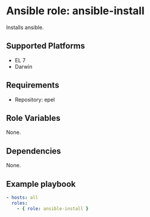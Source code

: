 # Ansible role: ansible-install
Installs ansible.

## Supported Platforms
+ EL 7
+ Darwin

## Requirements
+ Repository: epel

## Role Variables
None.

## Dependencies
None.

## Example playbook

```yaml
- hosts: all
  roles:
    - { role: ansible-install }
```
